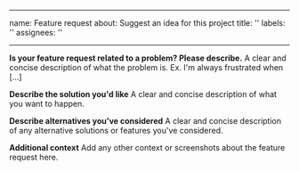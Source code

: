 <!-- 
  File: feature_request.md
  Description: GitHub Issue Template – Feature Request
  Purpose: Helps users submit well-structured feature suggestions by providing 
           context, proposed solutions, and alternatives. Improves communication 
           between contributors and maintainers.
  Tip: Encourage users to be clear and concise, and include any relevant screenshots 
       or use-case scenarios.
-->

---
name: Feature request
about: Suggest an idea for this project
title: ''
labels: ''
assignees: ''

---

**Is your feature request related to a problem? Please describe.**
A clear and concise description of what the problem is. Ex. I'm always frustrated when [...]

**Describe the solution you'd like**
A clear and concise description of what you want to happen.

**Describe alternatives you've considered**
A clear and concise description of any alternative solutions or features you've considered.

**Additional context**
Add any other context or screenshots about the feature request here.
